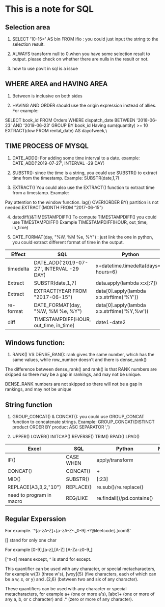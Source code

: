 # This is a note for SQL

## Selection area

1. SELECT '10-15>' AS bin FROM ifio : you could just input the string to the selection result.
  
2. ALWAYS transform null to 0.when you have some selection result to output. please check on whether there are nulls in the result or not. 

3. how to use povit in   sql is a issue
## WHERE AREA and HAVING AREA

1. Between is inclusive on both sides

2. HAVING AND ORDER should use the origin expression instead of allies. For example:

SELECT book_id
FROM Orders
WHERE dispatch_date BETWEEN '2018-06-23' AND '2019-06-23'
GROUP BY book_id
Having sum(quantity) >= 10\
             EXTRACT(dow FROM rental_date) AS dayofweek,\
   

## TIME PROCESS OF MYSQL

1. DATE_ADD(): For adding some time interval to a date. example: DATE_ADD('2019-07-27', INTERVAL -29 DAY)

2. SUBSTR(): since the time is a string, you could use SUBSTR() to extract time from the timestamp. Example: SUBSTR(date,1,7)

3. EXTRACT() You could also use the EXTRACT() function to extract time from a timestamp. Example: 

Pay attention to the window function. lag() OVER(ORDER BY) partition is not needed.EXTRACT(MONTH FROM "2017-06-15")

4. datediff()&TIMESTAMPDIFF()  To compute TIMESTAMPDIFF() you could use TIMESTAMPDIFF() Example TIMESTAMPDIFF(HOUR, out_time, in_time)

5. DATE_FORMAT(day, "%W, %M %e, %Y") : just link the one in python, you could extract different format of time in the output.


|  Effect   | SQL  | Python | Note |
|  ----  | ----  | ---- | ---- |
|  timedelta  | DATE_ADD('2019-07-27', INTERVAL -29 DAY) | x+datetime.timedelta(days=1, hours=6) ||
| Extract  | SUBSTR(date,1,7) | data.apply(lambda x:x[:7]) ||
| Extract | EXTRACT(YEAR FROM "2017-06-15") | data[0].apply(lambda x:x.strftime('%Y')) ||
| re-format | DATE_FORMAT(day, "%W, %M %e, %Y") | data[0].apply(lambda x:x.strftime('%Y,%w')) ||
| diff |  TIMESTAMPDIFF(HOUR, out_time, in_time) | date1-date2 ||




## Windows function: 

1. RANK() VS DENSE_RAN():  rank gives the same number, which has the same values, while row_number doesn't and there is dense_rank()

The difference between dense_rank() and rank() is that  RANK numbers are skipped so there may be a gap in rankings, and may not be unique.

DENSE_RANK numbers are not skipped so there will not be a gap in rankings, and may not be unique

## String function 

1. GROUP_CONCAT() & CONCAT(): you could use GROUP_CONCAT function to concatenate strings. Example: GROUP_CONCAT(DISTINCT product ORDER BY product ASC SEPARATOR ',')

2. UPPER() LOWER() INITCAP() REVERSE() TRIM() RPAD() LPAD()

|  Excel   | SQL  | Python | Note |
|  ----  | ----  | ---- | ---- |
|  IF()  | CASE WHEN | apply/transform ||
|  CONCAT() | CONCAT() | + ||
| MID() | SUBSTR() | [:23] ||
| REPLACE(A3,3,2,"10") | REPLACE() | re.sub()/re.replace() ||
| need to program in macro |  REG/LIKE | re.findall()/pd.contains() ||
   

## Regular Experssion

For example.
'^[a-zA-Z]+[a-zA-Z-._0-9].*?@leetcode[.]com$'

[] stand for only one char

For example [0-9],[a-z],[A-Z] [A-Za-z0-9_] 

[^n-z] means except, ^ is stand for except. 

This quantifier can be used with any character, or special metacharacters, for example w{3} (three w's), [wxy]{5} (five characters, each of which can be a w, x, or y) and .{2,6} (between two and six of any character).

These quantifiers can be used with any character or special metacharacters, for example a+ (one or more a's), [abc]+ (one or more of any a, b, or c character) and .* (zero or more of any character).











